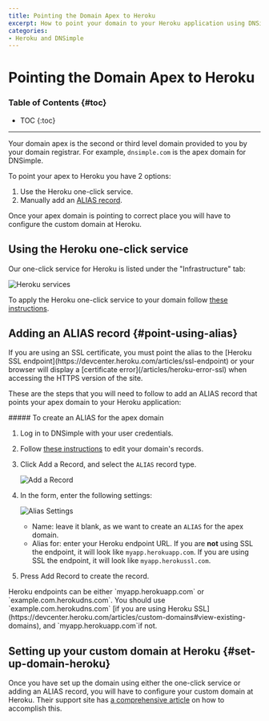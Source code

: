 ```yaml
---
title: Pointing the Domain Apex to Heroku
excerpt: How to point your domain to your Heroku application using DNSimple.
categories:
- Heroku and DNSimple
---
```


# Pointing the Domain Apex to Heroku

### Table of Contents {#toc}

* TOC
{:toc}

---

Your domain apex is the second or third level domain provided to you by your domain registrar. For example, `dnsimple.com` is the apex domain for DNSimple.

To point your apex to Heroku you have 2 options:

1. Use the Heroku one-click service.
1. Manually add an [ALIAS record](/articles/alias-record).


Once your apex domain is pointing to correct place you will have to configure the custom domain at Heroku.

## Using the Heroku one-click service

Our one-click service for Heroku is listed under the "Infrastructure" tab:

![Heroku services](/files/heroku-service.png)

To apply the Heroku one-click service to your domain follow [these instructions](/articles/services#adding-a-service).

## Adding an ALIAS record {#point-using-alias}

<warning>
If you are using an SSL certificate, you must point the alias to the [Heroku SSL endpoint](https://devcenter.heroku.com/articles/ssl-endpoint) or your browser will display a [certificate error](/articles/heroku-error-ssl) when accessing the HTTPS version of the site.
</warning>

These are the steps that you will need to follow to add an ALIAS record that points your apex domain to your Heroku application: 

<div class="section-steps" markdown="1">
##### To create an ALIAS for the apex domain

1.  Log in to DNSimple with your user credentials.
1.  Follow [these instructions](/articles/record-editor#access-the-record-editor) to edit your domain's records.
1.  Click <label>Add a Record</label>, and select the `ALIAS` record type.

    ![Add a Record](/files/add-alias-heroku-1.jpg)

1.  In the form, enter the following settings:

    ![Alias Settings](/files/add-alias-heroku-2.png)

    - <label>Name</label>: leave it blank, as we want to create an `ALIAS` for the apex domain.
    - <label>Alias for</label>: enter your Heroku endpoint URL. If you are **not** using SSL the endpoint, it will look like `myapp.herokuapp.com`. If you are using SSL the endpoint, it will look like `myapp.herokussl.com`.

1.  Press <label>Add Record</label> to create the record.

</div>

<info>
Heroku endpoints can be either `myapp.herokuapp.com` or `example.com.herokudns.com`. You should use `example.com.herokudns.com` [if you are using Heroku SSL](https://devcenter.heroku.com/articles/custom-domains#view-existing-domains), and `myapp.herokuapp.com`if not.
</info>


## Setting up your custom domain at Heroku {#set-up-domain-heroku}

Once you have set up the domain using either the one-click service or adding an ALIAS record, you will have to configure your custom domain at Heroku. Their support site has [a comprehensive article](https://devcenter.heroku.com/articles/custom-domains) on how to accomplish this.
